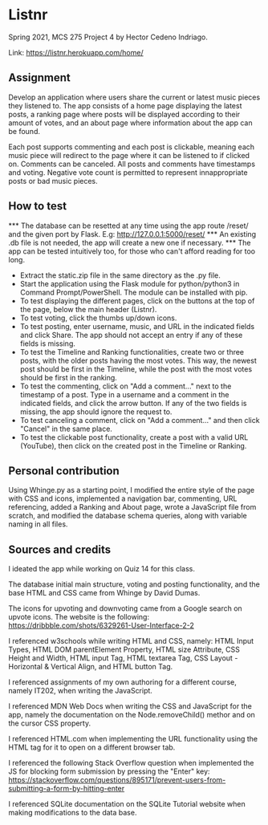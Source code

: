 # Listnr

Spring 2021, MCS 275 Project 4 by Hector Cedeno Indriago.

Link: https://listnr.herokuapp.com/home/

## Assignment

Develop an application where 
users share the current or latest music pieces they listened to. 
The app consists of a home page displaying the latest posts, a ranking 
page where posts will be displayed according to their amount of votes, 
and an about page where information about the app can be found. 

Each post supports commenting and each post is clickable, meaning
each music piece will redirect to the page where it can be listened 
to if clicked on. Comments can be canceled. All posts and comments 
have timestamps and voting. Negative vote count is permitted to 
represent innappropriate posts or bad music pieces.

## How to test

*** The database can be resetted at any time using the app route
    /reset/ and the given port by Flask. E.g: http://127.0.0.1:5000/reset/
*** An existing .db file is not needed, the app will create a new one if
    necessary. 
*** The app can be tested intuitively too, for those who can't afford 
    reading for too long.

- Extract the static.zip file in the same directory as the .py file.
- Start the application using the Flask module for python/python3 
in Command Prompt/PowerShell. The module can be installed with pip.
- To test displaying the different pages, click on the buttons
at the top of the page, below the main header (Listnr). 
- To test voting, click the thumbs up/down icons. 
- To test posting, enter username, music, and URL in the indicated 
fields and click Share. The app should not accept an entry if any of
these fields is missing.
- To test the Timeline and Ranking functionalities, create two or three 
posts, with the older posts having the most votes. This way, the newest
post should be first in the Timeline, while the post with the most votes
should be first in the ranking.
- To test the commenting, click on "Add a comment..." next to the timestamp
of a post. Type in a username and a comment in the indicated fields, and click
the arrow button. If any of the two fields is missing, the app should ignore 
the request to.
- To test canceling a comment, click on "Add a comment..." and then click 
"Cancel" in the same place.
- To test the clickable post functionality, create a post with a valid URL
(YouTube), then click on the created post in the Timeline or Ranking.

## Personal contribution

Using Whinge.py as a starting point, I modified the entire style of the page
with CSS and icons, implemented a navigation bar, commenting, URL
referencing, added a Ranking and About page, wrote a JavaScript file from
scratch, and modified the database schema queries, along with variable naming
in all files.  

## Sources and credits

I ideated the app while working on Quiz 14 for this class.

The database initial main structure, voting and posting functionality, and the 
base HTML and CSS came from Whinge by David Dumas.

The icons for upvoting and downvoting came from a Google search on upvote icons.
The website is the following: https://dribbble.com/shots/6329261-User-Interface-2-2

I referenced w3schools while writing HTML and CSS, namely: HTML Input Types, HTML
DOM parentElement Property, HTML size Attribute, CSS Height and Width, HTML input
Tag, HTML textarea Tag, CSS Layout - Horizontal & Vertical Align, and HTML button Tag.

I referenced assignments of my own authoring for a different course, namely IT202,
when writing the JavaScript.

I referenced MDN Web Docs when writing the CSS and JavaScript for the app, namely
the documentation on the Node.removeChild() methor and on the cursor CSS property.

I referenced HTML.com when implementing the URL functionality using the HTML tag <a>
for it to open on a different browser tab. 

I referenced the following Stack Overflow question when implemented the JS for 
blocking form submission by pressing the "Enter" key: 
https://stackoverflow.com/questions/895171/prevent-users-from-submitting-a-form-by-hitting-enter

I referenced SQLite documentation on the SQLite Tutorial website when making modifications to
the data base.

